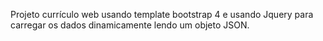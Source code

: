 Projeto currículo web usando template bootstrap 4 e usando Jquery para carregar os dados dinamicamente lendo um objeto JSON.
